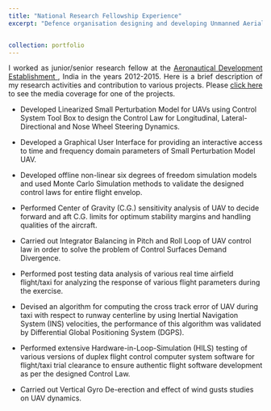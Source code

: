 ```yaml
---
title: "National Research Fellowship Experience"
excerpt: "Defence organisation designing and developing Unmanned Aerial Systems and Combat Aircraft Simulators"


collection: portfolio
---
```

<div style="text-align: justify"> 
I worked as junior/senior research fellow at the <a href="https://www.drdo.gov.in/drdo/labs1/ADE/English/indexnew.jsp?pg=homepage.jsp"> Aeronautical Development Establishment </a>, India in the years 2012-2015. Here is a brief description of my research activities and contribution to various projects. Please <a href="https://www.youtube.com/watch?v=_vvhno58Qq8"> click here </a> to see the media coverage for one of the projects. </div>

* Developed Linearized Small Perturbation Model for UAVs using Control System Tool Box to design the Control Law for Longitudinal, Lateral-Directional and Nose Wheel Steering Dynamics. 

* Developed a Graphical User Interface for providing an interactive access to time and frequency domain parameters of Small Perturbation Model UAV. 

* Developed offline non-linear six degrees of freedom simulation models and used Monte Carlo Simulation methods to validate the designed control laws for entire flight envelop.

* Performed Center of Gravity (C.G.) sensitivity analysis of UAV to decide forward and aft C.G. limits for optimum stability margins and handling qualities of the aircraft.

* Carried out Integrator Balancing in Pitch and Roll Loop of UAV control law in order to solve the problem of Control Surfaces Demand Divergence.
  
* Performed post testing data analysis of various real time airfield flight/taxi for analyzing the response of various flight parameters during the exercise.
  
* Devised an algorithm for computing the cross track error of UAV during taxi with respect to runway centerline by using Inertial Navigation System (INS) velocities, the performance of this algorithm was validated by Differential Global Positioning System (DGPS).
  
* Performed extensive Hardware-in-Loop-Simulation (HILS) testing of various versions of duplex flight control computer system software for flight/taxi trial clearance to ensure authentic flight software development as per the designed Control Law.

* Carried out Vertical Gyro De-erection and effect of wind gusts studies on UAV dynamics.

